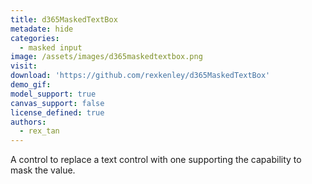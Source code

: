 ```yaml
---
title: d365MaskedTextBox
metadate: hide
categories:
  - masked input
image: /assets/images/d365maskedtextbox.png
visit: 
download: 'https://github.com/rexkenley/d365MaskedTextBox'
demo_gif: 
model_support: true
canvas_support: false
license_defined: true
authors:
  - rex_tan
---
```


A control to replace a text control with one supporting the capability to mask the value.
